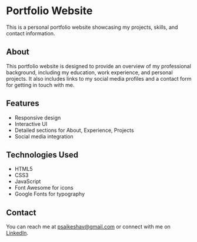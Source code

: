 # Portfolio Website

This is a personal portfolio website showcasing my projects, skills, and contact information.

## About

This portfolio website is designed to provide an overview of my professional background, including my education, work experience, and personal projects. It also includes links to my social media profiles and a contact form for getting in touch with me.

## Features

- Responsive design
- Interactive UI
- Detailed sections for About, Experience, Projects
- Social media integration

## Technologies Used

- HTML5
- CSS3
- JavaScript
- Font Awesome for icons
- Google Fonts for typography

## Contact

You can reach me at psaikeshav@gmail.com or connect with me on [LinkedIn](https://www.linkedin.com/in/saikeshav/).
